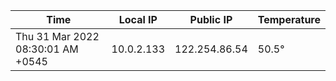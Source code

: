 | Time     | Local IP | Public IP | Temperature |
| ----------- | ----------- | ----------- | ----------- |
| Thu 31 Mar 2022 08:30:01 AM +0545      | 10.0.2.133     | 122.254.86.54  | 50.5° |
